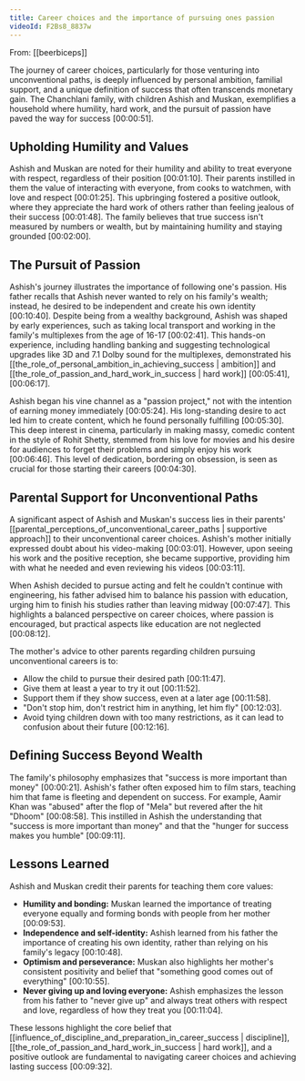 ```yaml
---
title: Career choices and the importance of pursuing ones passion
videoId: F2Bs8_8837w
---
```


From: [[beerbiceps]] <br/> 

The journey of career choices, particularly for those venturing into unconventional paths, is deeply influenced by personal ambition, familial support, and a unique definition of success that often transcends monetary gain. The Chanchlani family, with children Ashish and Muskan, exemplifies a household where humility, hard work, and the pursuit of passion have paved the way for success <a class="yt-timestamp" data-t="00:00:51">[00:00:51]</a>.

## Upholding Humility and Values

Ashish and Muskan are noted for their humility and ability to treat everyone with respect, regardless of their position <a class="yt-timestamp" data-t="00:01:10">[00:01:10]</a>. Their parents instilled in them the value of interacting with everyone, from cooks to watchmen, with love and respect <a class="yt-timestamp" data-t="00:01:25">[00:01:25]</a>. This upbringing fostered a positive outlook, where they appreciate the hard work of others rather than feeling jealous of their success <a class="yt-timestamp" data-t="00:01:48">[00:01:48]</a>. The family believes that true success isn't measured by numbers or wealth, but by maintaining humility and staying grounded <a class="yt-timestamp" data-t="00:02:00">[00:02:00]</a>.

## The Pursuit of Passion

Ashish's journey illustrates the importance of following one's passion. His father recalls that Ashish never wanted to rely on his family's wealth; instead, he desired to be independent and create his own identity <a class="yt-timestamp" data-t="00:10:40">[00:10:40]</a>. Despite being from a wealthy background, Ashish was shaped by early experiences, such as taking local transport and working in the family's multiplexes from the age of 16-17 <a class="yt-timestamp" data-t="00:02:41">[00:02:41]</a>. This hands-on experience, including handling banking and suggesting technological upgrades like 3D and 7.1 Dolby sound for the multiplexes, demonstrated his [[the_role_of_personal_ambition_in_achieving_success | ambition]] and [[the_role_of_passion_and_hard_work_in_success | hard work]] <a class="yt-timestamp" data-t="00:05:41">[00:05:41]</a>, <a class="yt-timestamp" data-t="00:06:17">[00:06:17]</a>.

Ashish began his vine channel as a "passion project," not with the intention of earning money immediately <a class="yt-timestamp" data-t="00:05:24">[00:05:24]</a>. His long-standing desire to act led him to create content, which he found personally fulfilling <a class="yt-timestamp" data-t="00:05:30">[00:05:30]</a>. This deep interest in cinema, particularly in making massy, comedic content in the style of Rohit Shetty, stemmed from his love for movies and his desire for audiences to forget their problems and simply enjoy his work <a class="yt-timestamp" data-t="00:06:46">[00:06:46]</a>. This level of dedication, bordering on obsession, is seen as crucial for those starting their careers <a class="yt-timestamp" data-t="00:04:30">[00:04:30]</a>.

## Parental Support for Unconventional Paths

A significant aspect of Ashish and Muskan's success lies in their parents' [[parental_perceptions_of_unconventional_career_paths | supportive approach]] to their unconventional career choices. Ashish's mother initially expressed doubt about his video-making <a class="yt-timestamp" data-t="00:03:01">[00:03:01]</a>. However, upon seeing his work and the positive reception, she became supportive, providing him with what he needed and even reviewing his videos <a class="yt-timestamp" data-t="00:03:11">[00:03:11]</a>.

When Ashish decided to pursue acting and felt he couldn't continue with engineering, his father advised him to balance his passion with education, urging him to finish his studies rather than leaving midway <a class="yt-timestamp" data-t="00:07:47">[00:07:47]</a>. This highlights a balanced perspective on career choices, where passion is encouraged, but practical aspects like education are not neglected <a class="yt-timestamp" data-t="00:08:12">[00:08:12]</a>.

The mother's advice to other parents regarding children pursuing unconventional careers is to:
*   Allow the child to pursue their desired path <a class="yt-timestamp" data-t="00:11:47">[00:11:47]</a>.
*   Give them at least a year to try it out <a class="yt-timestamp" data-t="00:11:52">[00:11:52]</a>.
*   Support them if they show success, even at a later age <a class="yt-timestamp" data-t="00:11:58">[00:11:58]</a>.
*   "Don't stop him, don't restrict him in anything, let him fly" <a class="yt-timestamp" data-t="00:12:03">[00:12:03]</a>.
*   Avoid tying children down with too many restrictions, as it can lead to confusion about their future <a class="yt-timestamp" data-t="00:12:16">[00:12:16]</a>.

## Defining Success Beyond Wealth

The family's philosophy emphasizes that "success is more important than money" <a class="yt-timestamp" data-t="00:00:21">[00:00:21]</a>. Ashish's father often exposed him to film stars, teaching him that fame is fleeting and dependent on success. For example, Aamir Khan was "abused" after the flop of "Mela" but revered after the hit "Dhoom" <a class="yt-timestamp" data-t="00:08:58">[00:08:58]</a>. This instilled in Ashish the understanding that "success is more important than money" and that the "hunger for success makes you humble" <a class="yt-timestamp" data-t="00:09:11">[00:09:11]</a>.

## Lessons Learned

Ashish and Muskan credit their parents for teaching them core values:
*   **Humility and bonding:** Muskan learned the importance of treating everyone equally and forming bonds with people from her mother <a class="yt-timestamp" data-t="00:09:53">[00:09:53]</a>.
*   **Independence and self-identity:** Ashish learned from his father the importance of creating his own identity, rather than relying on his family's legacy <a class="yt-timestamp" data-t="00:10:48">[00:10:48]</a>.
*   **Optimism and perseverance:** Muskan also highlights her mother's consistent positivity and belief that "something good comes out of everything" <a class="yt-timestamp" data-t="00:10:55">[00:10:55]</a>.
*   **Never giving up and loving everyone:** Ashish emphasizes the lesson from his father to "never give up" and always treat others with respect and love, regardless of how they treat you <a class="yt-timestamp" data-t="00:11:04">[00:11:04]</a>.

These lessons highlight the core belief that [[influence_of_discipline_and_preparation_in_career_success | discipline]], [[the_role_of_passion_and_hard_work_in_success | hard work]], and a positive outlook are fundamental to navigating career choices and achieving lasting success <a class="yt-timestamp" data-t="00:09:32">[00:09:32]</a>.